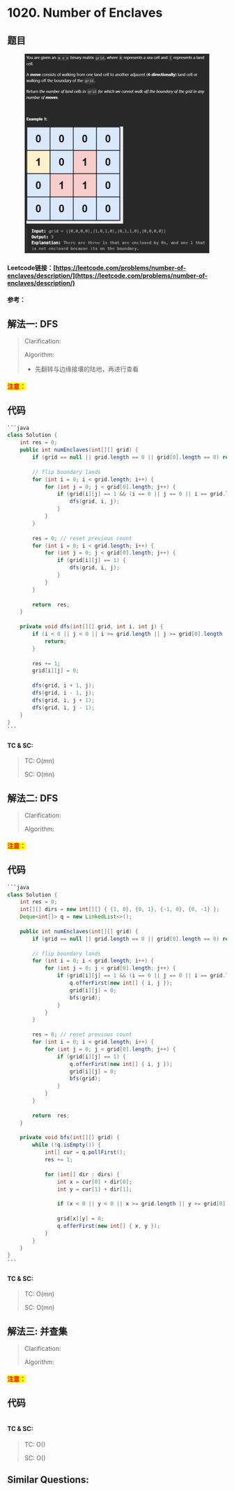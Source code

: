 # 1020. Number of Enclaves

## 题目

<figure><img src="../../.gitbook/assets/image (1) (1) (1) (1) (1) (1) (1) (1) (1) (1) (1) (1) (1) (1).png" alt=""><figcaption></figcaption></figure>

#### Leetcode链接：[https://leetcode.com/problems/number-of-enclaves/description/](https://leetcode.com/problems/number-of-enclaves/description/)

#### 参考：

## 解法一: DFS

> Clarification:&#x20;
>
> Algorithm:&#x20;
>
> * 先翻转与边缘接壤的陆地，再进行查看

#### <mark style="color:red;">注意：</mark>

## 代码

````java
```java
class Solution {
    int res = 0;
    public int numEnclaves(int[][] grid) {
        if (grid == null || grid.length == 0 || grid[0].length == 0) return 0;

        // flip boundary lands
        for (int i = 0; i < grid.length; i++) {
            for (int j = 0; j < grid[0].length; j++) {
                if (grid[i][j] == 1 && (i == 0 || j == 0 || i == grid.length - 1 || j == grid[0].length - 1)) {
                    dfs(grid, i, j);
                }
            }
        }

        res = 0; // reset previous count
        for (int i = 0; i < grid.length; i++) {
            for (int j = 0; j < grid[0].length; j++) {
                if (grid[i][j] == 1) {
                    dfs(grid, i, j);
                }
            }
        }

        return  res;
    }

    private void dfs(int[][] grid, int i, int j) {
        if (i < 0 || j < 0 || i >= grid.length || j >= grid[0].length || grid[i][j] == 0) {
            return;
        }

        res += 1;
        grid[i][j] = 0;

        dfs(grid, i + 1, j);
        dfs(grid, i - 1, j);
        dfs(grid, i, j + 1);
        dfs(grid, i, j - 1);
    }
}
```
````

#### TC & SC:&#x20;

> TC: O(mn)
>
> SC: O(mn)

## 解法二: DFS

> Clarification:&#x20;
>
> Algorithm:&#x20;

#### <mark style="color:red;">注意：</mark>

## 代码

````java
```java
class Solution {
    int res = 0;
    int[][] dirs = new int[][] { {1, 0}, {0, 1}, {-1, 0}, {0, -1} };
    Deque<int[]> q = new LinkedList<>();

    public int numEnclaves(int[][] grid) {
        if (grid == null || grid.length == 0 || grid[0].length == 0) return 0;

        // flip boundary lands
        for (int i = 0; i < grid.length; i++) {
            for (int j = 0; j < grid[0].length; j++) {
                if (grid[i][j] == 1 && (i == 0 || j == 0 || i == grid.length - 1 || j == grid[0].length - 1)) {
                    q.offerFirst(new int[] { i, j });
                    grid[i][j] = 0;
                    bfs(grid);
                }
            }
        }

        res = 0; // reset previous count
        for (int i = 0; i < grid.length; i++) {
            for (int j = 0; j < grid[0].length; j++) {
                if (grid[i][j] == 1) {
                    q.offerFirst(new int[] { i, j });
                    grid[i][j] = 0;
                    bfs(grid);
                }
            }
        }

        return  res;
    }

    private void bfs(int[][] grid) {
        while (!q.isEmpty()) {
            int[] cur = q.pollFirst();
            res += 1;

            for (int[] dir : dirs) {
                int x = cur[0] + dir[0];
                int y = cur[1] + dir[1];

                if (x < 0 || y < 0 || x >= grid.length || y >= grid[0].length || grid[x][y] == 0) continue;

                grid[x][y] = 0;
                q.offerFirst(new int[] { x, y });
            }
        }
    }
}
```
````

#### TC & SC:&#x20;

> TC: O(mn)
>
> SC: O(mn)

## 解法三: 并查集

> Clarification:&#x20;
>
> Algorithm:&#x20;

#### <mark style="color:red;">注意：</mark>

## 代码

```java
```

#### TC & SC:&#x20;

> TC: O()
>
> SC: O()

## **Similar Questions:**&#x20;
